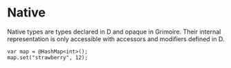 # Native

Native types are types declared in D and opaque in Grimoire.
Their internal representation is only accessible with accessors and modifiers defined in D.

```grimoire
var map = @HashMap<int>();
map.set("strawberry", 12);
```